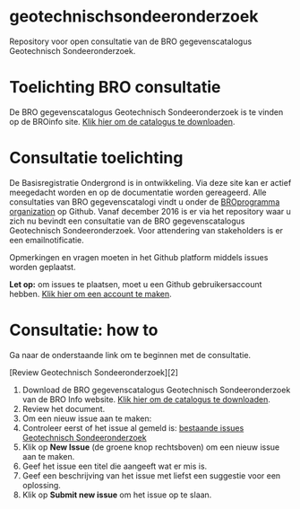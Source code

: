 # geotechnischsondeeronderzoek
Repository voor open consultatie van de BRO gegevenscatalogus Geotechnisch Sondeeronderzoek.

# Toelichting BRO consultatie
De BRO gegevenscatalogus Geotechnisch Sondeeronderzoek is te vinden op de BROinfo site. [Klik hier om de catalogus te downloaden][5]. 

# Consultatie toelichting

De Basisregistratie Ondergrond is in ontwikkeling. Via deze site kan er actief meegedacht worden en op de documentatie worden gereageerd. Alle consultaties van BRO gegevenscatalogi vindt u onder de [BROprogramma organization][6] op Github.  Vanaf december 2016 is er via het repository waar u zich nu bevindt een consultatie van de BRO gegevenscatalogus Geotechnisch Sondeeronderzoek. Voor attendering van stakeholders is er een emailnotificatie.

Opmerkingen en vragen moeten in het Github platform middels issues worden geplaatst. 

**Let op:** om issues te plaatsen, moet u een Github gebruikersaccount hebben. [Klik hier om een account te maken][4]. 

# Consultatie: how to
Ga naar de onderstaande link om te beginnen met de consultatie. 

[Review Geotechnisch Sondeeronderzoek][2]

1. Download de BRO gegevenscatalogus Geotechnisch Sondeeronderzoek van de BRO Info website. [Klik hier om de catalogus te downloaden][5].
2. Review het document.
3. Om een nieuw issue aan te maken: 
  1. Controleer eerst of het issue al gemeld is: [bestaande issues Geotechnisch Sondeeronderzoek][1]
  1. Klik op **New Issue** (de groene knop rechtsboven) om een nieuw issue aan te maken.
  1. Geef het issue een titel die aangeeft wat er mis is.
  1. Geef een beschrijving van het issue met liefst een suggestie voor een oplossing.
  1. Klik op **Submit new issue** om het issue op te slaan. 
  
[1]: https://github.com/BROprogramma/geotechnischsondeeronderzoek/issues
[4]: https://github.com/join
[5]: https://www.broinfo.nl/sites/www.broinfo.nl/files/broinfo_Catalogus%20voor%20Geotechnisch%20Sondeeronderzoek_maart%202016.pdf
[6]: https://github.com/BROprogramma
